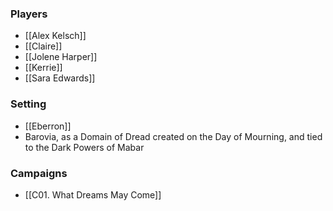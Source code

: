 
### Players

* [[Alex Kelsch]]
* [[Claire]]
* [[Jolene Harper]]
* [[Kerrie]]
* [[Sara Edwards]]

### Setting

- [[Eberron]]
- Barovia, as a Domain of Dread created on the Day of Mourning, and tied to the Dark Powers of Mabar

### Campaigns

* [[C01. What Dreams May Come]]
